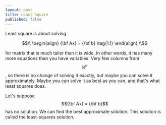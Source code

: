 ```yaml
---
layout: post
title: Least Square
published: false
---
```


Least square is about solving  

$$\\
\begin{align}
{\bf Ax} = {\bf b}  \tag{1.1}
\end{align}
\\$$

for matrix that is much taller than it is wide. In other words, it has many more equations than you have variables. 
Very few columns from $$\mathbb{R}^n$$, so there is no change of solving it exactly, but maybe you can solve it approximately. 
Maybe you can solve it as best as you can, and that's what least squares does.

Let's suppose $${\bf Ax} = {\bf b}$$ has no solution. We can find the best approximate solution. This solution is called the least-squares solution.

<!-- https://textbooks.math.gatech.edu/ila/least-squares.html 

https://www.youtube.com/watch?v=EnNH3SxyZEI-->

